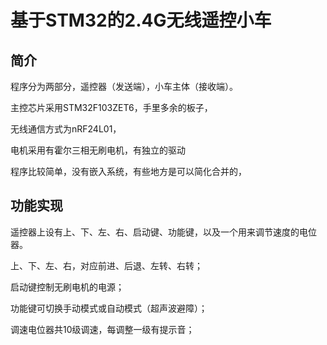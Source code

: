 # 基于STM32的2.4G无线遥控小车

## 简介

程序分为两部分，遥控器（发送端），小车主体（接收端）。

主控芯片采用STM32F103ZET6，手里多余的板子，

无线通信方式为nRF24L01，

电机采用有霍尔三相无刷电机，有独立的驱动

程序比较简单，没有嵌入系统，有些地方是可以简化合并的，



## 功能实现

遥控器上设有上、下、左、右、启动键、功能键，以及一个用来调节速度的电位器。

上、下、左、右，对应前进、后退、左转、右转；

启动键控制无刷电机的电源；

功能键可切换手动模式或自动模式（超声波避障）；

调速电位器共10级调速，每调整一级有提示音；